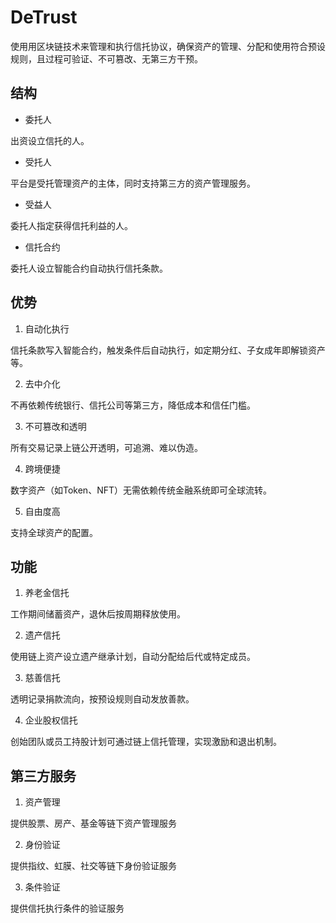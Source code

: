 # DeTrust
使用用区块链技术来管理和执行信托协议，确保资产的管理、分配和使用符合预设规则，且过程可验证、不可篡改、无第三方干预。

## 结构
- 委托人

出资设立信托的人。

- 受托人

平台是受托管理资产的主体，同时支持第三方的资产管理服务。

- 受益人

委托人指定获得信托利益的人。

- 信托合约

委托人设立智能合约自动执行信托条款。

## 优势
1. 自动化执行

信托条款写入智能合约，触发条件后自动执行，如定期分红、子女成年即解锁资产等。

2. 去中介化

不再依赖传统银行、信托公司等第三方，降低成本和信任门槛。

3. 不可篡改和透明

所有交易记录上链公开透明，可追溯、难以伪造。

4. 跨境便捷

数字资产（如Token、NFT）无需依赖传统金融系统即可全球流转。

5. 自由度高

支持全球资产的配置。

## 功能
1. 养老金信托

工作期间储蓄资产，退休后按周期释放使用。

2. 遗产信托

使用链上资产设立遗产继承计划，自动分配给后代或特定成员。

3. 慈善信托

透明记录捐款流向，按预设规则自动发放善款。

4. 企业股权信托

创始团队或员工持股计划可通过链上信托管理，实现激励和退出机制。

## 第三方服务
1. 资产管理

提供股票、房产、基金等链下资产管理服务

2. 身份验证

提供指纹、虹膜、社交等链下身份验证服务

3. 条件验证

提供信托执行条件的验证服务